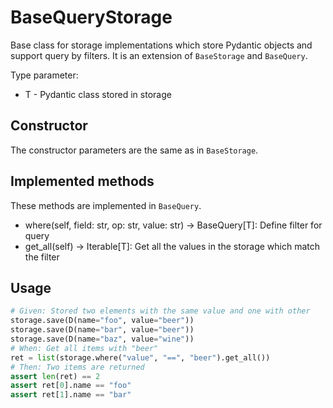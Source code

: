 # BaseQueryStorage

Base class for storage implementations which store Pydantic objects and support query by filters.
It is an extension of `BaseStorage` and `BaseQuery`.

Type parameter:

* T - Pydantic class stored in storage

## Constructor

The constructor parameters are the same as in `BaseStorage`.

## Implemented methods

These methods are implemented in `BaseQuery`.

* where(self, field: str, op: str, value: str) -> BaseQuery[T]: Define filter for query
* get_all(self) -> Iterable[T]: Get all the values in the storage which match the filter

## Usage

```python
# Given: Stored two elements with the same value and one with other
storage.save(D(name="foo", value="beer"))
storage.save(D(name="bar", value="beer"))
storage.save(D(name="baz", value="wine"))
# When: Get all items with "beer"
ret = list(storage.where("value", "==", "beer").get_all())
# Then: Two items are returned
assert len(ret) == 2
assert ret[0].name == "foo"
assert ret[1].name == "bar"
```
